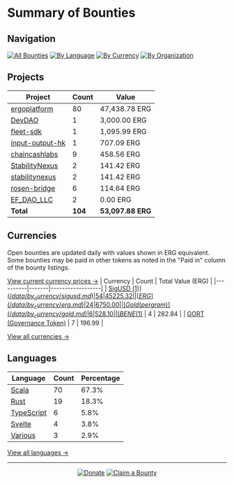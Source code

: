 <!-- GENERATED FILE - DO NOT EDIT DIRECTLY -->
<!-- Generated on: 2025-04-08 12:45:02 -->

# Summary of Bounties

## Navigation

[![All Bounties](https://img.shields.io/badge/All%20Bounties-104-blue)](/data/all.md) [![By Language](https://img.shields.io/badge/By%20Language-7-green)](/data/summary.md#languages) [![By Currency](https://img.shields.io/badge/By%20Currency-7-yellow)](/data/summary.md#currencies) [![By Organization](https://img.shields.io/badge/By%20Organization-9-orange)](/data/summary.md#projects)

## Projects

| Project | Count | Value |
|----------|-------|-------|
| [ergoplatform](/data/by_org/ergoplatform.md) | 80 | 47,438.78 ERG |
| [DevDAO](/data/by_org/devdao.md) | 1 | 3,000.00 ERG |
| [fleet-sdk](/data/by_org/fleet-sdk.md) | 1 | 1,095.99 ERG |
| [input-output-hk](/data/by_org/input-output-hk.md) | 1 | 707.09 ERG |
| [chaincashlabs](/data/by_org/chaincashlabs.md) | 9 | 458.56 ERG |
| [StabilityNexus](/data/by_org/stabilitynexus.md) | 2 | 141.42 ERG |
| [stabilitynexus](/data/by_org/stabilitynexus.md) | 2 | 141.42 ERG |
| [rosen-bridge](/data/by_org/rosen-bridge.md) | 6 | 114.64 ERG |
| [EF_DAO_LLC](/data/by_org/ef_dao_llc.md) | 2 | 0.00 ERG |
| **Total** | **104** | **53,097.88 ERG** |

## Currencies

Open bounties are updated daily with values shown in ERG equivalent. Some bounties may be paid in other tokens as noted in the "Paid in" column of the bounty listings.

[View current currency prices →](/data/currency_prices.md)
| Currency | Count | Total Value (ERG) |
|----------|-------|------------------|
| [SigUSD ($1)](/data/by_currency/sigusd.md) | 54 | 45225.32 |
| [ERG](/data/by_currency/erg.md) | 24 | 6750.00 |
| [Gold (per gram)](/data/by_currency/gold.md) | 6 | 528.10 |
| [BENE ($1)](/data/by_currency/bene.md) | 4 | 282.84 |
| [GORT (Governance Token)](/data/by_currency/gort.md) | 7 | 196.99 |

[View all currencies →](/data/by_currency/)

## Languages

| Language | Count | Percentage |
|----------|-------|------------|
| [Scala](/data/by_language/scala.md) | 70 | 67.3% |
| [Rust](/data/by_language/rust.md) | 19 | 18.3% |
| [TypeScript](/data/by_language/typescript.md) | 6 | 5.8% |
| [Svelte](/data/by_language/svelte.md) | 4 | 3.8% |
| [Various](/data/by_language/various.md) | 3 | 2.9% |

[View all languages →](/data/by_language/)



---

<div align="center">
  <p>
    <a href="../docs/donate.md"><img src="https://img.shields.io/badge/❤️%20Donate-F44336" alt="Donate"></a>
    <a href="../docs/bounty-submission-guide.md#reserving-a-bounty"><img src="https://img.shields.io/badge/🔒%20How%20To%20Claim-4CAF50" alt="Claim a Bounty"></a>
  </p>
</div>


<!-- END OF GENERATED CONTENT -->
